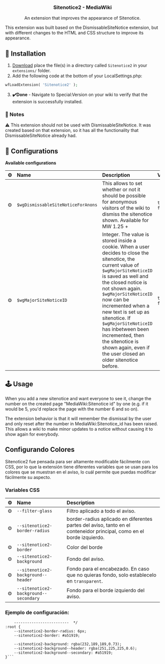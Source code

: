 <div align="center">
<h3>
Sitenotice2 - MediaWiki
</h3>
<p>An extension that improves the appearance of Sitenotice.</p>
</div>

<div align="left">
This extension was built based on the DismissableSiteNotice extension, but with different changes to the HTML and CSS structure to improve its appearance.
</div>

## 🚀 Installation
1. [Download](https://github.com/DarkGames26/mediawiki-extensions-Sitenotice2/archive/refs/heads/main.zip) place the file(s) in a directory called `Sitenotice2` in your `extensions/` folder.
2. Add the following code at the bottom of your LocalSettings.php:
```php
wfLoadExtension( 'Sitenotice2' );
```
3. **✔️Done** - Navigate to Special:Version on your wiki to verify that the extension is successfully installed.

### 👀 Notes
⚠️ This extension should not be used with DismissableSiteNotice. It was created based on that extension, so it has all the functionality that DismissableSiteNotice already had.

## 🧞 Configurations
**Available configurations**

| ⚙️ | Name | Description | Values | Default
:--- | :--- | :--- | :--- | :---
| ⚙️ | `$wgDismissableSiteNoticeForAnons` | This allows to set whether or not it should be possible for anonymous visitors of the wiki to dismiss the sitenotice shown. Available for MW 1.25 + | `true` or `false` | `true`
| ⚙️ | `$wgMajorSiteNoticeID` | Integer. The value is stored inside a cookie. When a user decides to close the sitenotice, the current value of `$wgMajorSiteNoticeID` is saved as well and the closed notice is not shown again. `$wgMajorSiteNoticeID` now can be incremented when a new text is set up as sitenotice. If `$wgMajorSiteNoticeID` has inbetween been incremented, then the sitenotice is shown again, even if the user closed an older sitenotice before. | `true` or `false` | `0`

## 🕹️ Usage
When you add a new sitenotice and want everyone to see it, change the number on the created page "MediaWiki:Sitenotice id" by one (e.g. if it would be 5, you'd replace the page with the number 6 and so on).

The extension behavior is that it will remember the dismissal by the user and only reset after the number in MediaWiki:Sitenotice_id has been raised. This allows a wiki to make minor updates to a notice without causing it to show again for everybody.

## Configurando Colores
Sitenotice2 fue pensada para ser altamente modificable fácilmente con CSS, por lo que la extensión tiene diferentes variables que se usan para los colores que se muestran en el aviso, lo cuál permite que puedas modificar fácilmente su aspecto.

### Variables CSS
| ⚙️ | Name | Description
:--- | :--- | :---
| ⚙️ | `--filter-glass` | Filtro aplicado a todo el aviso.
| ⚙️ | `--sitenotice2-border-radius` | border-radius aplicado en diferentes partes del aviso, tanto en el conteneidor principal, como en el borde izquierdo.
| ⚙️ | `--sitenotice2-border` | Color del borde
| ⚙️ | `--sitenotice2-background`  | Fondo del aviso.
| ⚙️ | `--sitenotice2-background--header` | Fondo para el encabezado. En caso que no quieras fondo, solo establecelo en `transparent`.
| ⚙️ | `--sitenotice2-background--secondary`  | Fondo para el borde izquierdo del aviso.


### Ejemplo de configuración:
```/*  🎨 Extension:Sitenotice2 
    -------------------------  */
:root {
	--sitenotice2-border-radius: 6px;
	--sitenotice2-border: #a51919;

	--sitenotice2-background: rgba(232,189,189,0.73);
	--sitenotice2-background--header: rgba(251,225,225,0.6);
	--sitenotice2-background--secondary: #a51919;
}```